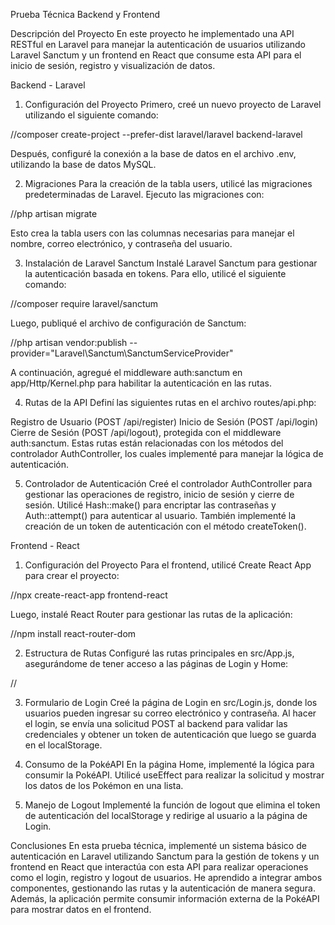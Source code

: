 Prueba Técnica Backend y Frontend

Descripción del Proyecto
En este proyecto he implementado una API RESTful en Laravel para manejar la autenticación de usuarios utilizando Laravel Sanctum y un frontend en React que consume esta API para el inicio de sesión, registro y visualización de datos.


Backend - Laravel

1. Configuración del Proyecto
Primero, creé un nuevo proyecto de Laravel utilizando el siguiente comando:

//composer create-project --prefer-dist laravel/laravel backend-laravel

Después, configuré la conexión a la base de datos en el archivo .env, utilizando la base de datos MySQL.

2. Migraciones
Para la creación de la tabla users, utilicé las migraciones predeterminadas de Laravel. Ejecuto las migraciones con:

//php artisan migrate


Esto crea la tabla users con las columnas necesarias para manejar el nombre, correo electrónico, y contraseña del usuario.

3. Instalación de Laravel Sanctum
Instalé Laravel Sanctum para gestionar la autenticación basada en tokens. Para ello, utilicé el siguiente comando:

//composer require laravel/sanctum

Luego, publiqué el archivo de configuración de Sanctum:

//php artisan vendor:publish --provider="Laravel\Sanctum\SanctumServiceProvider"


A continuación, agregué el middleware auth:sanctum en app/Http/Kernel.php para habilitar la autenticación en las rutas.

4. Rutas de la API
Definí las siguientes rutas en el archivo routes/api.php:

Registro de Usuario (POST /api/register)
Inicio de Sesión (POST /api/login)
Cierre de Sesión (POST /api/logout), protegida con el middleware auth:sanctum.
Estas rutas están relacionadas con los métodos del controlador AuthController, los cuales implementé para manejar la lógica de autenticación.

5. Controlador de Autenticación
Creé el controlador AuthController para gestionar las operaciones de registro, inicio de sesión y cierre de sesión. Utilicé Hash::make() para encriptar las contraseñas y Auth::attempt() para autenticar al usuario. También implementé la creación de un token de autenticación con el método createToken().





Frontend - React

1. Configuración del Proyecto
Para el frontend, utilicé Create React App para crear el proyecto:

//npx create-react-app frontend-react

Luego, instalé React Router para gestionar las rutas de la aplicación:

//npm install react-router-dom

2. Estructura de Rutas
Configuré las rutas principales en src/App.js, asegurándome de tener acceso a las páginas de Login y Home:

//<Router>
  <Switch>
    <Route path="/login" component={Login} />
    <Route path="/home" component={Home} />
  </Switch>
</Router>



3. Formulario de Login
Creé la página de Login en src/Login.js, donde los usuarios pueden ingresar su correo electrónico y contraseña. Al hacer el login, se envía una solicitud POST al backend para validar las credenciales y obtener un token de autenticación que luego se guarda en el localStorage.

4. Consumo de la PokéAPI
En la página Home, implementé la lógica para consumir la PokéAPI. Utilicé useEffect para realizar la solicitud y mostrar los datos de los Pokémon en una lista.

5. Manejo de Logout
Implementé la función de logout que elimina el token de autenticación del localStorage y redirige al usuario a la página de Login.




Conclusiones
En esta prueba técnica, implementé un sistema básico de autenticación en Laravel utilizando Sanctum para la gestión de tokens y un frontend en React que interactúa con esta API para realizar operaciones como el login, registro y logout de usuarios.
He aprendido a integrar ambos componentes, gestionando las rutas y la autenticación de manera segura. Además, la aplicación permite consumir información externa de la PokéAPI para mostrar datos en el frontend.

